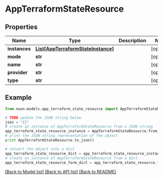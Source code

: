 # AppTerraformStateResource


## Properties

Name | Type | Description | Notes
------------ | ------------- | ------------- | -------------
**instances** | [**List[AppTerraformStateInstance]**](AppTerraformStateInstance.md) |  | [optional] 
**mode** | **str** |  | [optional] 
**name** | **str** |  | [optional] 
**provider** | **str** |  | [optional] 
**type** | **str** |  | [optional] 

## Example

```python
from nuon.models.app_terraform_state_resource import AppTerraformStateResource

# TODO update the JSON string below
json = "{}"
# create an instance of AppTerraformStateResource from a JSON string
app_terraform_state_resource_instance = AppTerraformStateResource.from_json(json)
# print the JSON string representation of the object
print AppTerraformStateResource.to_json()

# convert the object into a dict
app_terraform_state_resource_dict = app_terraform_state_resource_instance.to_dict()
# create an instance of AppTerraformStateResource from a dict
app_terraform_state_resource_form_dict = app_terraform_state_resource.from_dict(app_terraform_state_resource_dict)
```
[[Back to Model list]](../README.md#documentation-for-models) [[Back to API list]](../README.md#documentation-for-api-endpoints) [[Back to README]](../README.md)


